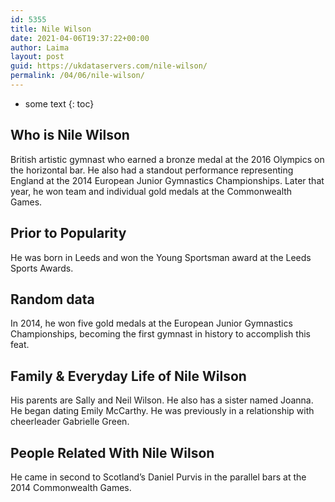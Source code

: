 ```yaml
---
id: 5355
title: Nile Wilson
date: 2021-04-06T19:37:22+00:00
author: Laima
layout: post
guid: https://ukdataservers.com/nile-wilson/
permalink: /04/06/nile-wilson/
---
```


* some text
{: toc}


## Who is Nile Wilson
                  
                  
                  
British artistic gymnast who earned a bronze medal at the 2016 Olympics on the horizontal bar. He also had a standout performance representing England at the 2014 European Junior Gymnastics Championships. Later that year, he won team and individual gold medals at the Commonwealth Games.
                  
              
            
              
            
                
                
                
## Prior to Popularity
                  
                  
                  
He was born in Leeds and won the Young Sportsman award at the Leeds Sports Awards.
                  
              
            
              
            
                
                
                
## Random data
                  
                  
                  
In 2014, he won five gold medals at the European Junior Gymnastics Championships, becoming the first gymnast in history to accomplish this feat.
                  
              
            
              
            
                
                
                
## Family & Everyday Life of Nile Wilson
                  
                  
                  
His parents are Sally and Neil Wilson. He also has a sister named Joanna. He began dating Emily McCarthy. He was previously in a relationship with cheerleader Gabrielle Green.
                  
              
            
              
            
                
                
                
## People Related With Nile Wilson
                  
                  
                  
He came in second to Scotland&#8217;s Daniel Purvis in the parallel bars at the 2014 Commonwealth Games.
                  
              
            
              
            
                
              
            
              
              
            
            
              
            
          
          
          